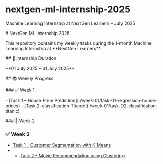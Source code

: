 # nextgen-ml-internship-2025

Machine Learning Internship at NextGen Learners – July 2025

\# NextGen ML Internship 2025



This repository contains my weekly tasks during the 1-month Machine Learning Internship at \*\*NextGen Learners\*\*.



\## 📅 Internship Duration:

\*\*01 July 2025 – 31 July 2025\*\*



\## 📚 Weekly Progress



\### ✅ Week 1

\- \[Task 1 – House Price Prediction](./week-01/task-01-regression-house-prices)
\- \[Task 2-classification-Titanic](./week-01/task-02-classification-titanic)



\### 🔄 Week 2

### ✅ Week 2
- [Task 1 – Customer Segmentation with K-Means](./week-02/task-01-customer-segmentation)
- - [Task 2 – Movie Recommendation using Clustering](./week-02/task-02-movie-recommendation)




